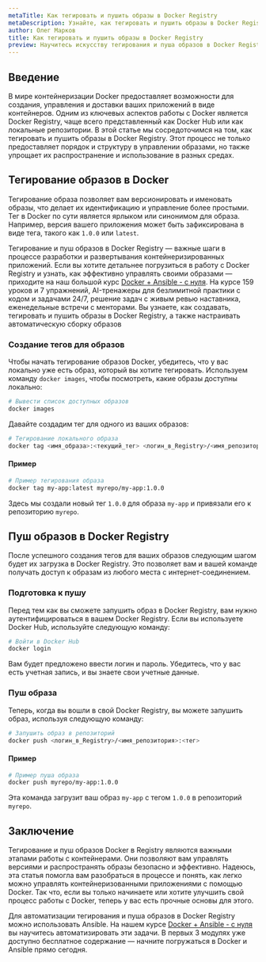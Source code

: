 ```yaml
---
metaTitle: Как тегировать и пушить образы в Docker Registry
metaDescription: Узнайте, как тегировать и пушить образы в Docker Registry - от создания тегов до загрузки их в удаленное хранилище
author: Олег Марков
title: Как тегировать и пушить образы в Docker Registry
preview: Научитесь искусству тегирования и пуша образов в Docker Registry - освоите процесс создания и управления тегами, а также загрузки в облачное хранилище
---
```


## Введение

В мире контейнеризации Docker предоставляет возможности для создания, управления и доставки ваших приложений в виде контейнеров. Одним из ключевых аспектов работы с Docker является Docker Registry, чаще всего представленный как Docker Hub или как локальные репозитории. В этой статье мы сосредоточимся на том, как тегировать и пушить образы в Docker Registry. Этот процесс не только предоставляет порядок и структуру в управлении образами, но также упрощает их распространение и использование в разных средах.

## Тегирование образов в Docker

Тегирование образа позволяет вам версионировать и именовать образы, что делает их идентификацию и управление более простыми. Тег в Docker по сути является ярлыком или синонимом для образа. Например, версия вашего приложения может быть зафиксирована в виде тега, такого как `1.0.0` или `latest`.

Тегирование и пуш образов в Docker Registry — важные шаги в процессе разработки и развертывания контейнеризированных приложений. Если вы хотите детальнее погрузиться в работу с Docker Registry и узнать, как эффективно управлять своими образами — приходите на наш большой курс [Docker + Ansible - с нуля](https://purpleschool.ru/course/docker). На курсе 159 уроков и 7 упражнений, AI-тренажеры для безлимитной практики с кодом и задачами 24/7, решение задач с живым ревью наставника, еженедельные встречи с менторами. Вы узнаете, как создавать, тегировать и пушить образы в Docker Registry, а также настраивать автоматическую сборку образов

### Создание тегов для образов

Чтобы начать тегирование образов Docker, убедитесь, что у вас локально уже есть образ, который вы хотите тегировать. Используем команду `docker images`, чтобы посмотреть, какие образы доступны локально:

```bash
# Вывести список доступных образов
docker images
```

Давайте создадим тег для одного из ваших образов:

```bash
# Тегирование локального образа
docker tag <имя_образа>:<текущий_тег> <логин_в_Registry>/<имя_репозитория>:<новый_тег>
```

#### Пример

```bash
# Пример тегирования образа
docker tag my-app:latest myrepo/my-app:1.0.0
```

Здесь мы создали новый тег `1.0.0` для образа `my-app` и привязали его к репозиторию `myrepo`.

## Пуш образов в Docker Registry

После успешного создания тегов для ваших образов следующим шагом будет их загрузка в Docker Registry. Это позволяет вам и вашей команде получать доступ к образам из любого места с интернет-соединением.

### Подготовка к пушу

Перед тем как вы сможете запушить образ в Docker Registry, вам нужно аутентифицироваться в вашем Docker Registry. Если вы используете Docker Hub, используйте следующую команду:

```bash
# Войти в Docker Hub
docker login
```

Вам будет предложено ввести логин и пароль. Убедитесь, что у вас есть учетная запись, и вы знаете свои учетные данные.

### Пуш образа

Теперь, когда вы вошли в свой Docker Registry, вы можете запушить образ, используя следующую команду:

```bash
# Запушить образ в репозиторий
docker push <логин_в_Registry>/<имя_репозитория>:<тег>
```

#### Пример

```bash
# Пример пуша образа
docker push myrepo/my-app:1.0.0
```

Эта команда загрузит ваш образ `my-app` с тегом `1.0.0` в репозиторий `myrepo`.

## Заключение

Тегирование и пуш образов Docker в Registry являются важными этапами работы с контейнерами. Они позволяют вам управлять версиями и распространять образы безопасно и эффективно. Надеюсь, эта статья помогла вам разобраться в процессе и понять, как легко можно управлять контейнеризованными приложениями с помощью Docker. Так что, если вы только начинаете или хотите улучшить свой процесс работы с Docker, теперь у вас есть прочные основы для этого.

Для автоматизации тегирования и пуша образов в Docker Registry можно использовать Ansible. На нашем курсе [Docker + Ansible - с нуля](https://purpleschool.ru/course/docker) вы научитесь автоматизировать эти задачи. В первых 3 модулях уже доступно бесплатное содержание — начните погружаться в Docker и Ansible прямо сегодня.
